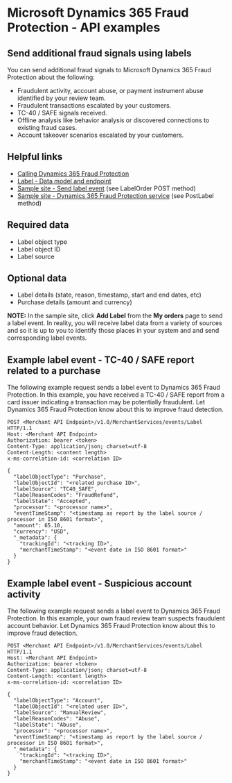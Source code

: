 # Microsoft Dynamics 365 Fraud Protection - API examples
## Send additional fraud signals using labels

You can send additional fraud signals to Microsoft Dynamics 365 Fraud Protection about the following:
- Fraudulent activity, account abuse, or payment instrument abuse identified by your review team.
- Fraudulent transactions escalated by your customers.
- TC-40 / SAFE signals received.
- Offline analysis like behavior analysis or discovered connections to existing fraud cases.
- Account takeover scenarios escalated by your customers.

## Helpful links
- [Calling Dynamics 365 Fraud Protection](./Authenticate&#32;and&#32;call&#32;Fraud&#32;Protection.md)
- [Label - Data model and endpoint](https://apidocs.microsoft.com/services/dynamics365fraudprotection#/v1.0/V1.0MerchantservicesEventsLabelPost)
- [Sample site - Send label event](../src/Web/Controllers/OrderController.cs) (see LabelOrder POST method)
- [Sample site - Dynamics 365 Fraud Protection service](../src/Infrastructure/Services/FraudProtectionService.cs) (see PostLabel method)

## Required data
- Label object type
- Label object ID
- Label source

## Optional data
- Label details (state, reason, timestamp, start and end dates, etc)
- Purchase details (amount and currency)

**NOTE:**
In the sample site, click **Add Label** from the **My orders** page to send a label event. In reality, you will receive label data from a variety of sources and so it is up to you to identify those places in your system and and send corresponding label events.

## Example label event - TC-40 / SAFE report related to a purchase
The following example request sends a label event to Dynamics 365 Fraud Protection. In this example, you have received a TC-40 / SAFE report from a card issuer indicating a transaction may be potentially fraudulent. Let Dynamics 365 Fraud Protection know about this to improve fraud detection.
```http
POST <Merchant API Endpoint>/v1.0/MerchantServices/events/Label HTTP/1.1
Host: <Merchant API Endpoint>
Authorization: bearer <token>
Content-Type: application/json; charset=utf-8
Content-Length: <content length>
x-ms-correlation-id: <correlation ID>

{
  "labelObjectType": "Purchase",
  "labelObjectId": "<related purchase ID>",
  "labelSource": "TC40_SAFE",
  "labelReasonCodes": "FraudRefund",
  "labelState": "Accepted",
  "processor": "<processor name>",
  "eventTimeStamp": "<timestamp as report by the label source / processor in ISO 8601 format>",
  "amount": 65.10,
  "currency": "USD",
  "_metadata": {
    "trackingId": "<tracking ID>",
    "merchantTimeStamp": "<event date in ISO 8601 format>"
  }
}
```

## Example label event - Suspicious account activity
The following example request sends a label event to Dynamics 365 Fraud Protection. In this example, your own fraud review team suspects fraudulent account behavior. Let Dynamics 365 Fraud Protection know about this to improve fraud detection.
```http
POST <Merchant API Endpoint>/v1.0/MerchantServices/events/Label HTTP/1.1
Host: <Merchant API Endpoint>
Authorization: bearer <token>
Content-Type: application/json; charset=utf-8
Content-Length: <content length>
x-ms-correlation-id: <correlation ID>

{
  "labelObjectType": "Account",
  "labelObjectId": "<related user ID>",
  "labelSource": "ManualReview",
  "labelReasonCodes": "Abuse",
  "labelState": "Abuse",
  "processor": "<processor name>",
  "eventTimeStamp": "<timestamp as report by the label source / processor in ISO 8601 format>",
  "_metadata": {
    "trackingId": "<tracking ID>",
    "merchantTimeStamp": "<event date in ISO 8601 format>"
  }
}
```
